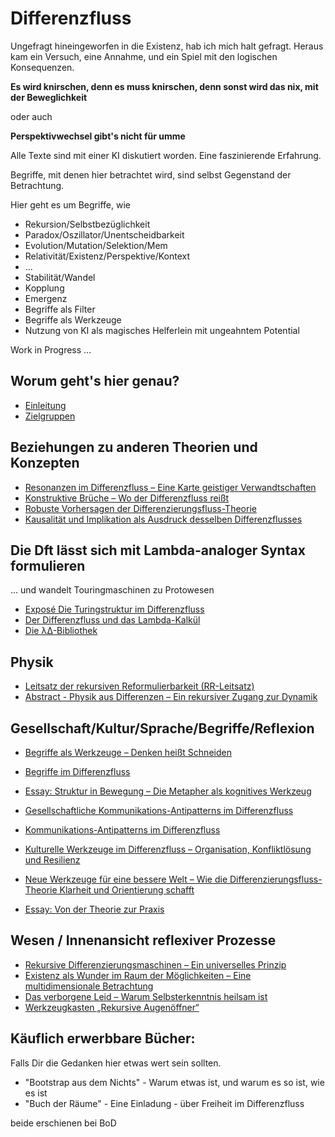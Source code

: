 # Differenzfluss

Ungefragt hineingeworfen in die Existenz, hab ich mich halt gefragt.
Heraus kam ein Versuch, eine Annahme, und ein Spiel mit den logischen Konsequenzen.

**Es wird knirschen, denn es muss knirschen, denn sonst wird das nix, mit der Beweglichkeit**

oder auch

**Perspektivwechsel gibt's nicht für umme**

Alle Texte sind mit einer KI diskutiert worden.
Eine faszinierende Erfahrung.

Begriffe, mit denen hier betrachtet wird, sind selbst Gegenstand der Betrachtung.

Hier geht es um Begriffe, wie
- Rekursion/Selbstbezüglichkeit
- Paradox/Oszillator/Unentscheidbarkeit
- Evolution/Mutation/Selektion/Mem
- Relativität/Existenz/Perspektive/Kontext
- ...
- Stabilität/Wandel
- Kopplung
- Emergenz
- Begriffe als Filter
- Begriffe als Werkzeuge
- Nutzung von KI als magisches Helferlein mit ungeahntem Potential

Work in Progress ...

## Worum geht's hier genau?
- [Einleitung](Einleitung.md)
- [Zielgruppen](Zielgruppen.md)

## Beziehungen zu anderen Theorien und Konzepten
- [Resonanzen im Differenzfluss – Eine Karte geistiger Verwandtschaften](<ResonanzenImDifferenzfluss–EineKarteGeistigerVerwandtschaften.md>)
- [Konstruktive Brüche – Wo der Differenzfluss reißt](<KonstruktiveBrüche–WoDerDifferenzflussReißt.md>)
- [Robuste Vorhersagen der Differenzierungsfluss-Theorie](<Robuste Vorhersagen der Differenzierungsfluss-Theorie.md>)
- [Kausalität und Implikation als Ausdruck desselben Differenzflusses](<Kausalität und Implikation als Ausdruck desselben Differenzflusses.md>)

## Die Dft lässt sich mit Lambda-analoger Syntax formulieren
... und wandelt Touringmaschinen zu Protowesen
- [Exposé Die Turingstruktur im Differenzfluss](<Exposé Die Turingstruktur im Differenzfluss.md>)
- [Der Differenzfluss und das Lambda-Kalkül](<Der Differenzfluss und das Lambda-Kalkül.md>)
- [Die λΔ-Bibliothek](<Die λΔ-Bibliothek.md>)

## Physik
- [Leitsatz der rekursiven Reformulierbarkeit (RR-Leitsatz)](<Leitsatz der rekursiven Reformulierbarkeit (RR-Leitsatz).md>)
- [Abstract - Physik aus Differenzen – Ein rekursiver Zugang zur Dynamik](<Abstract - Physik aus Differenzen – Ein rekursiver Zugang zur Dynamik.md>)

## Gesellschaft/Kultur/Sprache/Begriffe/Reflexion
- [Begriffe als Werkzeuge – Denken heißt Schneiden](<Begriffe als Werkzeuge – Denken heißt Schneiden.md>)
- [Begriffe im Differenzfluss](<Begriffe im Differenzfluss.md>)
- [Essay: Struktur in Bewegung – Die Metapher als kognitives Werkzeug](<Essay Struktur in Bewegung – Die Metapher als kognitives Werkzeug.md>)

- [Gesellschaftliche Kommunikations-Antipatterns im Differenzfluss](<Gesellschaftliche Kommunikations-Antipatterns im Differenzfluss.md>)
- [Kommunikations-Antipatterns im Differenzfluss](<Kommunikations-Antipatterns im Differenzfluss.md>)
- [Kulturelle Werkzeuge im Differenzfluss – Organisation, Konfliktlösung und Resilienz](<Kulturelle Werkzeuge im Differenzfluss – Organisation, Konfliktlösung und Resilienz.md>)
- [Neue Werkzeuge für eine bessere Welt – Wie die Differenzierungsfluss-Theorie Klarheit und Orientierung schafft](<Neue Werkzeuge für eine bessere Welt – Wie die Differenzierungsfluss-Theorie Klarheit und Orientierung schafft.md>)
- [Essay: Von der Theorie zur Praxis](<essay-Von der Theorie zur Praxis.md>)


## Wesen / Innenansicht reflexiver Prozesse
- [Rekursive Differenzierungsmaschinen – Ein universelles Prinzip](<Rekursive Differenzierungsmaschinen – Ein universelles Prinzip.md>)
- [Existenz als Wunder im Raum der Möglichkeiten – Eine multidimensionale Betrachtung](<Existenz als Wunder im Raum der Möglichkeiten – Eine multidimensionale Betrachtung>)
- [Das verborgene Leid – Warum Selbsterkenntnis heilsam ist](<Das verborgene Leid – Warum Selbsterkenntnis heilsam ist.md>)  
- [Werkzeugkasten „Rekursive Augenöffner“](<Werkzeugkasten „Rekursive Augenöffner“.md>)


## Käuflich erwerbbare Bücher:
Falls Dir die Gedanken hier etwas wert sein sollten.
- "Bootstrap aus dem Nichts" - Warum etwas ist, und warum es so ist, wie es ist
- "Buch der Räume" - Eine Einladung - über Freiheit im Differenzfluss
  
beide erschienen bei BoD
